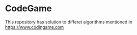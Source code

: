 # CodeGame

This repository has solution to differet algorithms mentioned in https://www.codingame.com
